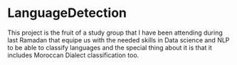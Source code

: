 # LanguageDetection
This project is the fruit of a study group that I have been attending during last Ramadan that equipe us with the needed skills in Data science and NLP to be able to classify languages and the special thing about it is that it includes Moroccan Dialect classification too.

